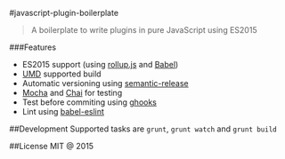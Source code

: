 #javascript-plugin-boilerplate

> A boilerplate to write plugins in pure JavaScript using ES2015

###Features
* ES2015 support (using [rollup.js](http://rollupjs.org/) and [Babel](http://babeljs.io/))
* [UMD](https://github.com/umdjs/umd) supported build
* Automatic versioning using [semantic-release](https://github.com/semantic-release/semantic-release)
* [Mocha](http://mochajs.org/) and [Chai](http://chaijs.com/) for testing
* Test before commiting using [ghooks](https://github.com/gtramontina/ghooks)
* Lint using [babel-eslint](https://github.com/babel/babel-eslint)

##Development
Supported tasks are `grunt`, `grunt watch` and `grunt build`

##License
MIT @ 2015

